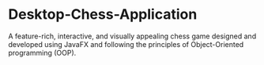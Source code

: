 # Desktop-Chess-Application
A feature-rich, interactive, and visually appealing chess game designed and developed using JavaFX and following the principles of Object-Oriented programming (OOP).
